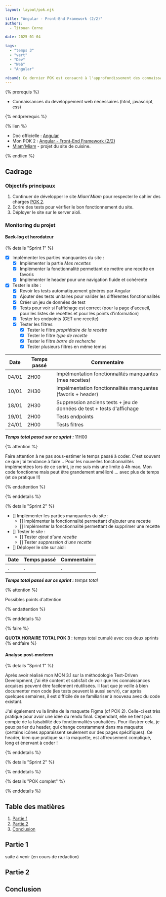 ```yaml
---
layout: layout/pok.njk

title: "Angular - Front-End Framework (2/2)"
authors:
  - Titouan Corne

date: 2025-01-04

tags: 
  - "temps 3"
  - "vert"
  - "Dev"
  - "Web"
  - "Angular"

résumé: Ce dernier POK est consacré à l'approfondissement des connaissances du language de programmation Angular. C'est la suite de mon POK2. Je vais ainsi continuer de développer le site de cuisine Miam'Miam, j'aimerais implémenter les fonctionnalités manquantes (ajout de recette, ...), mais aussi j'aimerais écrire des tests unitaires et déployer le site sur le serveur aioli (serveur de Do-It).
---
```


{% prerequis %}

- Connaissances du developpement web nécessaires (html, javascript, css)

{% endprerequis %}

{% lien %}

- Doc officielle : [Angular](https://angular.dev/overview)
- Mon POK 2 : [Angular - Front-End Framework (2/2)](http://localhost:8080/promos/2024-2025/Corne-Titouan/pok/temps-2/)
- [Miam'Miam](https://github.com/TitouanCorne/ApprendreAngular/tree/main/CuisineWebSite) - projet du site de cuisine.

{% endlien %}

## Cadrage

### Objectifs principaux

1. Continuer de développer le site *Miam'Miam* pour respecter le cahier des charges [POK 2](https://francoisbrucker.github.io/do-it/promos/2024-2025/Corne-Titouan/pok/temps-2/).
2. Ecrire des tests pour vérifier le bon fonctionnement du site.
3. Déployer le site sur le server aioli.

### Monitoring du projet

#### Back-log et horodateur

{% details "Sprint 1" %}

- [x] Implémenter les parties manquantes du site :
  - [x] Implémenter la partie *Mes recettes*
  - [x] Implémenter la fonctionnalité permettant de mettre une recette en favoris
  - [x] Implémenter le header pour une navigation fluide et cohérente
- [x] Tester le site :
  - [x] Revoir les tests automatiquement générés par Angular
  - [x] Ajouter des tests unitaires pour valider les différentes fonctionnalités
  - [x] Créer un jeu de données de test
  - [x] Tests pour voir si l'affichage est correct (pour la page d'accueil, pour les listes de recettes et pour les points d'information)
  - [x] Tester les endpoints (GET une recette)
  - [x] Tester les filtres
    - [x] Tester le filtre *propriétaire de la recette*
    - [x] Tester le filtre *type de recette*
    - [x] Tester le filtre *barre de recherche*
    - [x] Tester plusieurs filtres en même temps

| Date | Temps passé | Commentaire |
| -------- | -------- | -------- |
| 04/01 | 2H00 | Impélmentation fonctionnalités manquantes (mes recettes) |
| 10/01 | 2H30 | Impélmentation fonctionnalités manquantes (favoris + header)|
| 18/01 | 2H30 | Suppression anciens tests + jeu de données de test + tests d'affichage |
| 19/01 | 2H00 | Tests endpoints |
| 24/01 | 2H00 | Tests filtres |

***Temps total passé sur ce sprint :*** 11H00

{% attention %}

Faire attention à ne pas sous-estimer le temps passé à coder. C'est souvent ce que j'ai tendance à faire... Pour les nouvelles fonctionnalités implémentées lors de ce sprint, je me suis mis une limite à 4h max. Mon code fonctionne mais peut être grandement amélioré ... avec plus de temps (et de pratique !!)

{% endattention %}

{% enddetails %}

{% details "Sprint 2" %}

- [] Implémenter les parties manquantes du site :
  - [] Implémenter la fonctionnalité permettant d'ajouter une recette
  - [] Implémenter la fonctionnalité permettant de supprimer une recette
- [] Tester le site :
  - [] Tester *ajout d'une recette*
  - [] Tester *suppression d'une recette*
- [] Déployer le site sur aioli

| Date | Temps passé | Commentaire |
| -------- | -------- | -------- |
| . | . | . |

***Temps total passé sur ce sprint :*** *temps total*

{% attention %}

Possibles points d'attention

{% endattention %}

{% enddetails %}

{% faire %}

**QUOTA HORAIRE TOTAL POK 3 :** temps total cumulé avec ces deux sprints
{% endfaire %}

#### Analyse post-morterm

{% details "Sprint 1" %}

Après avoir réalisé mon MON 3.1 sur la méthodologie Test-Driven Development, j'ai été content et satisfait de voir que les connaissances acquises peuvent être facilement réutilisées. Il faut que je veille à bien documenter mon code (les tests peuvent là aussi servir), car après quelques semaines, il est difficile de se familiariser à nouveau avec du code existant.

J'ai également vu la limite de la maquette Figma (cf POK 2). Celle-ci est très pratique pour avoir une idée du rendu final. Cependant, elle ne tient pas compte de la faisabilité des fonctionnalités souhaitées. Pour illustrer cela, je peux parler du header, qui change constamment dans ma maquette (certains icônes apparaissent seulement sur des pages spécifiques). Ce header, bien que pratique sur la maquette, est affreusement compliqué, long et énervant à coder !

{% enddetails %}

{% details "Sprint 2" %}

{% enddetails %}

{% details "POK complet" %}

{% enddetails %}

## Table des matières

1. [Partie 1](#section1)
2. [Partie 2](#section2)
3. [Conclusion](#section3)

## Partie 1 <a id="section1"></a>

suite à venir (en cours de rédaction)

## Partie 2 <a id="section2"></a>

## Conclusion <a id="section3"></a>
